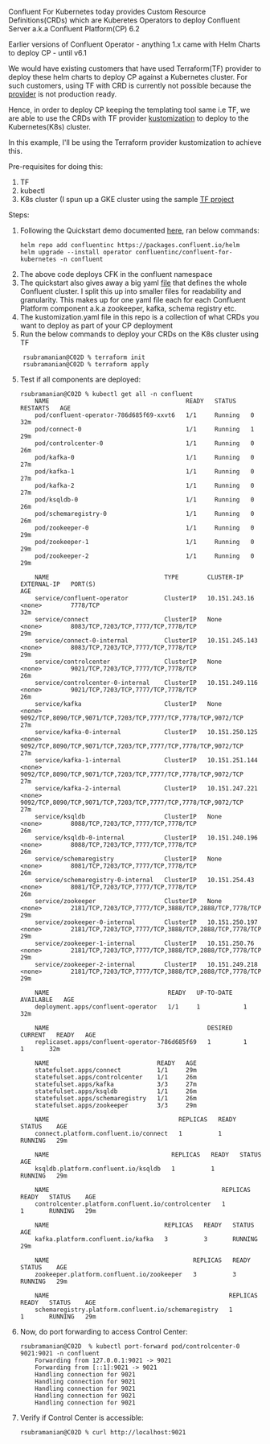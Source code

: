 Confluent For Kubernetes today provides Custom Resource Definitions(CRDs) which are Kuberetes Operators to deploy Confluent Server a.k.a Confluent Platform(CP) 6.2

Earlier versions of Confluent Operator - anything 1.x came with Helm Charts to deploy CP - until v6.1

We would have existing customers that have used Terraform(TF) provider to deploy these helm charts to deploy CP against a Kubernetes cluster. For such customers, using TF with CRD is currently not possible because the [provider](https://github.com/hashicorp/terraform-provider-kubernetes-alpha) is not production ready.

Hence, in order to deploy CP keeping the templating tool same i.e TF, we are able to use the CRDs with TF provider [kustomization](https://registry.terraform.io/providers/kbst/kustomize/latest/docs) to deploy to the Kubernetes(K8s) cluster.

In this example, I'll be using the Terraform provider kustomization to achieve this.

Pre-requisites for doing this:
1. TF
2. kubectl
3. K8s cluster (I spun up a GKE cluster using the sample [TF project](https://github.com/hashicorp/learn-terraform-provision-gke-cluster)

Steps:
1. Following the Quickstart demo documented [here](https://github.com/confluentinc/confluent-kubernetes-examples/tree/master/quickstart-deploy), ran below commands:
    ```
    helm repo add confluentinc https://packages.confluent.io/helm
    helm upgrade --install operator confluentinc/confluent-for-kubernetes -n confluent

2. The above code deploys CFK in the confluent namespace
3. The quickstart also gives away a big yaml [file](https://github.com/confluentinc/confluent-kubernetes-examples/blob/master/quickstart-deploy/confluent-platform.yaml) that defines the whole Confluent cluster. I split this up into smaller files for readability and granularity. This makes up for one yaml file each for each Confluent Platform component a.k.a zookeeper, kafka, schema registry etc.
4. The kustomization.yaml file in this repo is a collection of what CRDs you want to deploy as part of your CP deployment
4. Run the below commands to deploy your CRDs on the K8s cluster using TF
``` 
    rsubramanian@C02D % terraform init
    rsubramanian@C02D % terraform apply
```
5. Test if all components are deployed:
    ```
    rsubramanian@C02D % kubectl get all -n confluent
        NAME                                      READY   STATUS    RESTARTS   AGE
        pod/confluent-operator-786d685f69-xxvt6   1/1     Running   0          32m
        pod/connect-0                             1/1     Running   1          29m
        pod/controlcenter-0                       1/1     Running   0          26m
        pod/kafka-0                               1/1     Running   0          27m
        pod/kafka-1                               1/1     Running   0          27m
        pod/kafka-2                               1/1     Running   0          27m
        pod/ksqldb-0                              1/1     Running   0          26m
        pod/schemaregistry-0                      1/1     Running   0          26m
        pod/zookeeper-0                           1/1     Running   0          29m
        pod/zookeeper-1                           1/1     Running   0          29m
        pod/zookeeper-2                           1/1     Running   0          29m

        NAME                                TYPE        CLUSTER-IP       EXTERNAL-IP   PORT(S)                                                          AGE
        service/confluent-operator          ClusterIP   10.151.243.16    <none>        7778/TCP                                                         32m
        service/connect                     ClusterIP   None             <none>        8083/TCP,7203/TCP,7777/TCP,7778/TCP                              29m
        service/connect-0-internal          ClusterIP   10.151.245.143   <none>        8083/TCP,7203/TCP,7777/TCP,7778/TCP                              29m
        service/controlcenter               ClusterIP   None             <none>        9021/TCP,7203/TCP,7777/TCP,7778/TCP                              26m
        service/controlcenter-0-internal    ClusterIP   10.151.249.116   <none>        9021/TCP,7203/TCP,7777/TCP,7778/TCP                              26m
        service/kafka                       ClusterIP   None             <none>        9092/TCP,8090/TCP,9071/TCP,7203/TCP,7777/TCP,7778/TCP,9072/TCP   27m
        service/kafka-0-internal            ClusterIP   10.151.250.125   <none>        9092/TCP,8090/TCP,9071/TCP,7203/TCP,7777/TCP,7778/TCP,9072/TCP   27m
        service/kafka-1-internal            ClusterIP   10.151.251.144   <none>        9092/TCP,8090/TCP,9071/TCP,7203/TCP,7777/TCP,7778/TCP,9072/TCP   27m
        service/kafka-2-internal            ClusterIP   10.151.247.221   <none>        9092/TCP,8090/TCP,9071/TCP,7203/TCP,7777/TCP,7778/TCP,9072/TCP   27m
        service/ksqldb                      ClusterIP   None             <none>        8088/TCP,7203/TCP,7777/TCP,7778/TCP                              26m
        service/ksqldb-0-internal           ClusterIP   10.151.240.196   <none>        8088/TCP,7203/TCP,7777/TCP,7778/TCP                              26m
        service/schemaregistry              ClusterIP   None             <none>        8081/TCP,7203/TCP,7777/TCP,7778/TCP                              26m
        service/schemaregistry-0-internal   ClusterIP   10.151.254.43    <none>        8081/TCP,7203/TCP,7777/TCP,7778/TCP                              26m
        service/zookeeper                   ClusterIP   None             <none>        2181/TCP,7203/TCP,7777/TCP,3888/TCP,2888/TCP,7778/TCP            29m
        service/zookeeper-0-internal        ClusterIP   10.151.250.197   <none>        2181/TCP,7203/TCP,7777/TCP,3888/TCP,2888/TCP,7778/TCP            29m
        service/zookeeper-1-internal        ClusterIP   10.151.250.76    <none>        2181/TCP,7203/TCP,7777/TCP,3888/TCP,2888/TCP,7778/TCP            29m
        service/zookeeper-2-internal        ClusterIP   10.151.249.218   <none>        2181/TCP,7203/TCP,7777/TCP,3888/TCP,2888/TCP,7778/TCP            29m

        NAME                                 READY   UP-TO-DATE   AVAILABLE   AGE
        deployment.apps/confluent-operator   1/1     1            1           32m

        NAME                                            DESIRED   CURRENT   READY   AGE
        replicaset.apps/confluent-operator-786d685f69   1         1         1       32m

        NAME                              READY   AGE
        statefulset.apps/connect          1/1     29m
        statefulset.apps/controlcenter    1/1     26m
        statefulset.apps/kafka            3/3     27m
        statefulset.apps/ksqldb           1/1     26m
        statefulset.apps/schemaregistry   1/1     26m
        statefulset.apps/zookeeper        3/3     29m

        NAME                                    REPLICAS   READY   STATUS    AGE
        connect.platform.confluent.io/connect   1          1       RUNNING   29m

        NAME                                  REPLICAS   READY   STATUS    AGE
        ksqldb.platform.confluent.io/ksqldb   1          1       RUNNING   29m

        NAME                                                REPLICAS   READY   STATUS    AGE
        controlcenter.platform.confluent.io/controlcenter   1          1       RUNNING   29m

        NAME                                REPLICAS   READY   STATUS    AGE
        kafka.platform.confluent.io/kafka   3          3       RUNNING   29m

        NAME                                        REPLICAS   READY   STATUS    AGE
        zookeeper.platform.confluent.io/zookeeper   3          3       RUNNING   29m

        NAME                                                  REPLICAS   READY   STATUS    AGE
        schemaregistry.platform.confluent.io/schemaregistry   1          1       RUNNING   29m
    ```
6. Now, do port forwarding to access Control Center:
    ```
    rsubramanian@C02D  % kubectl port-forward pod/controlcenter-0 9021:9021 -n confluent
        Forwarding from 127.0.0.1:9021 -> 9021
        Forwarding from [::1]:9021 -> 9021
        Handling connection for 9021
        Handling connection for 9021
        Handling connection for 9021
        Handling connection for 9021
        Handling connection for 9021
    ```
7. Verify if Control Center is accessible:
    ```
    rsubramanian@C02D % curl http://localhost:9021
    ```
